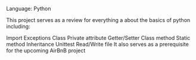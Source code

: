 Language: Python

This project serves as a review for everything a about the basics of python including:

Import
Exceptions
Class
Private attribute
Getter/Setter
Class method
Static method
Inheritance
Unittest
Read/Write file
It also serves as a prerequisite for the upcoming AirBnB project
